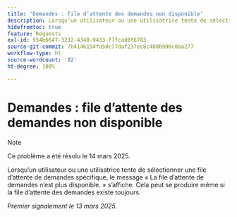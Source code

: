 ```yaml
---
title: 'Demandes : file d’attente des demandes non disponible'
description: Lorsqu’un utilisateur ou une utilisatrice tente de sélectionner une file d’attente des demandes spécifique, le message « La file d’attente des demandes n’est plus disponible. » s’affiche. Cela peut se produire même si la file d’attente des demandes existe toujours.
hidefromtoc: true
feature: Requests
exl-id: 954b6647-3232-4340-9433-f7fcad0f6783
source-git-commit: 7b4146154fa50c77daf237ec8c480b900c0aa277
workflow-type: ht
source-wordcount: '82'
ht-degree: 100%

---
```


# Demandes : file d’attente des demandes non disponible

>[!NOTE]
>
>Ce problème a été résolu le 14 mars 2025.

Lorsqu’un utilisateur ou une utilisatrice tente de sélectionner une file d’attente de demandes spécifique, le message « La file d’attente de demandes n’est plus disponible. » s’affiche. Cela peut se produire même si la file d’attente des demandes existe toujours.

_Premier signalement le 13 mars 2025._
